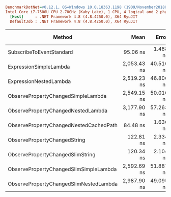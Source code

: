``` ini

BenchmarkDotNet=v0.12.1, OS=Windows 10.0.18363.1198 (1909/November2018Update/19H2)
Intel Core i7-7500U CPU 2.70GHz (Kaby Lake), 1 CPU, 4 logical and 2 physical cores
  [Host]     : .NET Framework 4.8 (4.8.4250.0), X64 RyuJIT
  DefaultJob : .NET Framework 4.8 (4.8.4250.0), X64 RyuJIT


```
|                                 Method |        Mean |     Error |    StdDev | Ratio | RatioSD |  Gen 0 | Gen 1 | Gen 2 | Allocated |
|--------------------------------------- |------------:|----------:|----------:|------:|--------:|-------:|------:|------:|----------:|
|               SubscribeToEventStandard |    95.06 ns |  1.488 ns |  1.162 ns |  1.00 |    0.00 | 0.0842 |     - |     - |     177 B |
|                 ExpressionSimpleLambda | 2,053.43 ns | 40.516 ns | 37.899 ns | 21.65 |    0.50 | 0.4234 |     - |     - |     891 B |
|                 ExpressionNestedLambda | 2,519.23 ns | 46.806 ns | 86.757 ns | 26.88 |    1.24 | 0.5836 |     - |     - |    1228 B |
|     ObservePropertyChangedSimpleLambda | 2,549.15 ns | 50.010 ns | 68.454 ns | 27.15 |    0.93 | 0.5035 |     - |     - |    1059 B |
|     ObservePropertyChangedNestedLambda | 3,177.90 ns | 57.263 ns | 89.151 ns | 33.62 |    1.26 | 0.6447 |     - |     - |    1357 B |
| ObservePropertyChangedNestedCachedPath |    84.48 ns |  1.636 ns |  4.222 ns |  0.94 |    0.06 | 0.0612 |     - |     - |     128 B |
|           ObservePropertyChangedString |   122.81 ns |  2.334 ns |  4.768 ns |  1.32 |    0.06 | 0.0610 |     - |     - |     128 B |
|       ObservePropertyChangedSlimString |   120.34 ns |  2.104 ns |  1.968 ns |  1.27 |    0.02 | 0.0612 |     - |     - |     128 B |
| ObservePropertyChangedSlimSimpleLambda | 2,592.69 ns | 51.887 ns | 71.023 ns | 27.39 |    0.93 | 0.5035 |     - |     - |    1059 B |
| ObservePropertyChangedSlimNestedLambda | 2,987.90 ns | 49.095 ns | 43.522 ns | 31.44 |    0.69 | 0.6447 |     - |     - |    1357 B |
